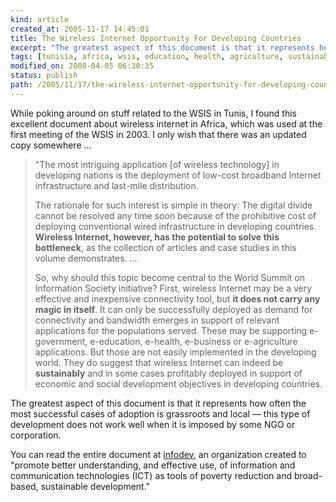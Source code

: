 ```yaml
---
kind: article
created_at: 2005-11-17 14:45:01
title: The Wireless Internet Opportunity For Developing Countries
excerpt: "The greatest aspect of this document is that it represents how often the most successful cases of adoption is grassroots and local &mdash; this type of development does not work well when it is imposed by some NGO or corporation."
tags: [tunisia, africa, wsis, education, health, agriculture, sustainability]
modified_on: 2008-04-05 06:30:35
status: publish 
path: /2005/11/17/the-wireless-internet-opportunity-for-developing-countries
---
```



While poking around on stuff related to the WSIS in Tunis, I found this excellent document about wireless internet in Africa, which was used at the first meeting of the WSIS in 2003. I only wish that there was an updated copy somewhere ...

<blockquote class="large">
  "The most intriguing application [of wireless technology] in developing nations is the deployment of low-cost broadband Internet infrastructure and last-mile distribution.

The rationale for such interest is simple in theory: The digital divide cannot be resolved any time soon because of the prohibitive cost of deploying conventional wired infrastructure in developing countries. <b>Wireless Internet, however, has the potential to solve this bottleneck</b>, as the collection of articles and case studies in this volume demonstrates. ...

So, why should this topic become central to the World Summit on Information Society initiative? First, wireless Internet may be a very effective and inexpensive connectivity tool, but <b>it does not carry any magic in itself</b>. It can only be successfully deployed as demand for connectivity and bandwidth emerges in support of relevant applications for the populations served. These may be supporting e-government, e-education, e-health, e-business or e-agriculture applications. But those are not easily implemented in the developing world. They do suggest that wireless Internet can indeed be <b>sustainably</b> and in some cases profitably deployed in support of economic and social development objectives in developing countries.
</blockquote>

The greatest aspect of this document is that it represents how often the most successful cases of adoption is grassroots and local &mdash; this type of development does not work well when it is imposed by some NGO or corporation.

You can read the entire document at <a href="http://www.infodev.org/">infodev</a>, an organization created to "promote better understanding, and effective use, of information and communication technologies (ICT) as tools of poverty reduction and broad-based, sustainable development."